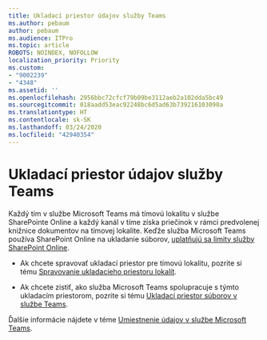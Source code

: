 ```yaml
---
title: Ukladací priestor údajov služby Teams
ms.author: pebaum
author: pebaum
ms.audience: ITPro
ms.topic: article
ROBOTS: NOINDEX, NOFOLLOW
localization_priority: Priority
ms.custom:
- "9002239"
- "4348"
ms.assetid: ''
ms.openlocfilehash: 2956bbc72cfcf79b09be3112aeb2a102dda5bc49
ms.sourcegitcommit: 018aadd53eac92248bc6d5ad63b739216103090a
ms.translationtype: HT
ms.contentlocale: sk-SK
ms.lasthandoff: 03/24/2020
ms.locfileid: "42940354"
---
```

# <a name="teams-data-storage"></a>Ukladací priestor údajov služby Teams

Každý tím v službe Microsoft Teams má tímovú lokalitu v službe SharePointe Online a každý kanál v tíme získa priečinok v rámci predvolenej knižnice dokumentov na tímovej lokalite. Keďže služba Microsoft Teams používa SharePoint Online na ukladanie súborov, [uplatňujú sa limity služby SharePoint Online](https://docs.microsoft.com/microsoftteams/limits-specifications-teams#storage).

- Ak chcete spravovať ukladací priestor pre tímovú lokalitu, pozrite si tému [Spravovanie ukladacieho priestoru lokalít](https://docs.microsoft.com/sharepoint/manage-site-collection-storage-limits#manage-individual-site-storage-limits).

- Ak chcete zistiť, ako služba Microsoft Teams spolupracuje s týmto ukladacím priestorom, pozrite si tému [Ukladací priestor súborov v službe Teams](https://support.office.com/article/file-storage-in-teams-df5cc0a5-d1bb-414c-8870-46c6eb76686a).

Ďalšie informácie nájdete v téme [Umiestnenie údajov v službe Microsoft Teams](https://docs.microsoft.com/microsoftteams/location-of-data-in-teams).
